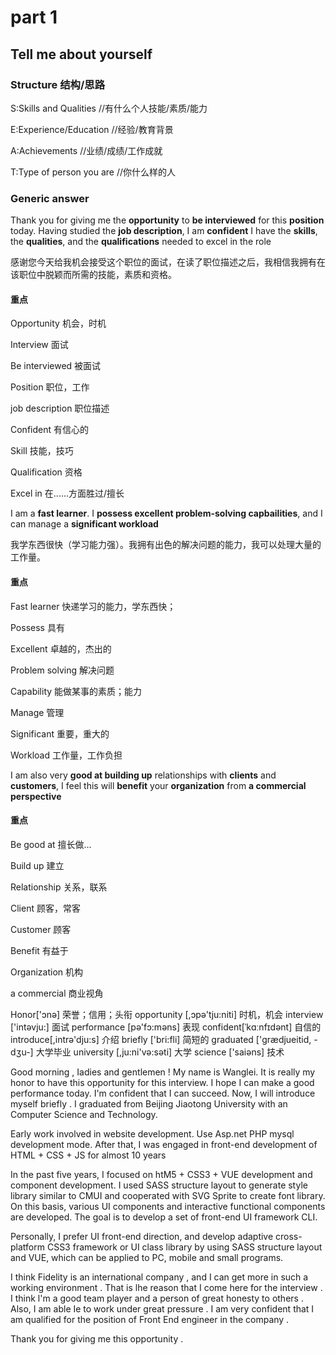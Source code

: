 # part 1

## Tell me about yourself

### Structure 结构/思路

 S:Skills and Qualities
//有什么个人技能/素质/能力

E:Experience/Education
//经验/教育背景

A:Achievements
//业绩/成绩/工作成就

T:Type of person you are
//你什么样的人

### Generic answer

Thank you for giving me the **opportunity** to **be interviewed** for this **position** today. Having studied the **job description**, I am **confident** I have the **skills**, the **qualities**, and the **qualifications** needed to excel in the role

感谢您今天给我机会接受这个职位的面试，在读了职位描述之后，我相信我拥有在该职位中脱颖而所需的技能，素质和资格。



#### 重点

Opportunity		机会，时机

Interview			 面试

Be interviewed	被面试

Position				职位，工作

job description	职位描述

Confident			有信心的

Skill					 技能，技巧

Qualification		资格

Excel in				在......方面胜过/擅长

I am a **fast learner**. I **possess excellent problem-solving capbailities**, and I can manage a **significant workload**

我学东西很快（学习能力强）。我拥有出色的解决问题的能力，我可以处理大量的工作量。

#### 重点

Fast learner 		  快递学习的能力，学东西快；

Possess				具有

Excellent				卓越的，杰出的

Problem solving	 解决问题

Capability				能做某事的素质；能力

Manage					管理

Significant				重要，重大的

Workload				  工作量，工作负担

I am also very **good at building up** relationships with **clients** and **customers**, I feel this will **benefit** your **organization** from **a commercial perspective**

#### 重点

Be good at 			擅长做...

Build up				建立

Relationship			关系，联系

Client						顾客，常客

Customer				顾客

Benefit					有益于

Organization			机构

a commercial		  商业视角


Honor['ɔnə]				荣誉；信用；头衔
opportunity [,ɔpə'tju:niti]	 时机，机会
interview ['intəvju:]		面试
performance [pə'fɔ:məns]	表现
confident[ˈkɑːnfɪdənt]	自信的
introduce[,intrə'dju:s]	介绍
briefly ['bri:fli]				简短的
graduated ['ɡrædjueitid, -dʒu-]	大学毕业
university [,ju:ni'və:səti]	大学
science ['saiəns]			技术




Good morning , Iadies and gentlemen ! My name is Wanglei. It is really my honor to have this opportunity for this interview. I hope I can make a good performance today. I'm confident that I can succeed. Now, I will introduce myself briefly . I graduated from Beijing Jiaotong University with an Computer Science and Technology. 

Early work involved in website development. Use Asp.net PHP mysql development mode. After that, I was engaged in front-end development of HTML + CSS + JS for almost 10 years

In the past five years, I focused on htM5 + CSS3 + VUE development and component development. I used SASS structure layout to generate style library similar to CMUI and cooperated with SVG Sprite to create font library. On this basis, various UI components and interactive functional components are developed. The goal is to develop a set of front-end UI framework CLI.

Personally, I prefer UI front-end direction, and develop adaptive cross-platform CSS3 framework or UI class library by using SASS structure layout and VUE, which can be applied to PC, mobile and small programs.

I think Fidelity is an international company , and I can get more in such a working environment . That is lhe reason that I come here for the interview . I think l'm a good team player and a person of great honesty to others . Also, I am able Ie to work under great pressure . I am very confident that I am qualified for the position of Front End engineer in the company .

Thank you for giving me this opportunity .
